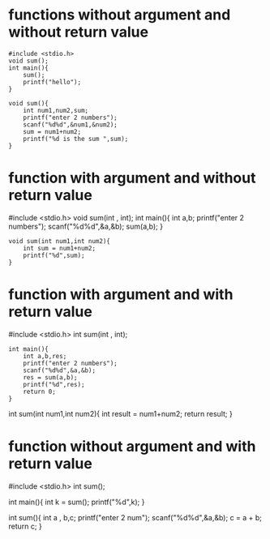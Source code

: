 
# functions without argument and  without return value 
    #include <stdio.h>
    void sum();
    int main(){
    	sum();
	    printf("hello");
    }
	
    void sum(){
	    int num1,num2,sum;
	    printf("enter 2 numbers");
	    scanf("%d%d",&num1,&num2);
	    sum = num1+num2;
	    printf("%d is the sum ",sum);
    }

# function with argument and without return value 

#include <stdio.h>
    void sum(int , int);
    int main(){
    	int a,b;
    	printf("enter 2 numbers");
    	scanf("%d%d",&a,&b);
    	sum(a,b);
    }
	
    void sum(int num1,int num2){
	    int sum = num1+num2;
    	printf("%d",sum);
    }

# function with argument and with return value 

#include <stdio.h>
    int sum(int , int);

    int main(){
	    int a,b,res;
	    printf("enter 2 numbers");
	    scanf("%d%d",&a,&b);
	    res = sum(a,b);
	    printf("%d",res);
	    return 0;
    }
	
int sum(int num1,int num2){
	int result = num1+num2;
	return result;
}


# function without argument and with return value 

#include <stdio.h>
int sum();

int main(){
	int k = sum();
	printf("%d",k);
}
	
int sum(){
	int a , b,c;
	printf("enter 2 num");
	scanf("%d%d",&a,&b);
	c = a + b;
	return c;
}

